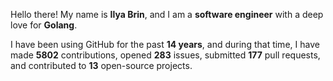 Hello there! My name is **Ilya Brin**, and I am a **software engineer** with a deep love for **Golang**.

I have been using GitHub for the past **14 years**, and during that time, I have made **5802** contributions, opened **283** issues, submitted **177** pull requests, and contributed to **13** open-source projects.
